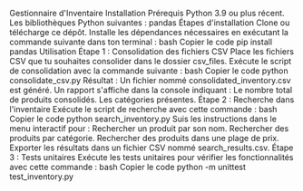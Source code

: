 Gestionnaire d'Inventaire
Installation
Prérequis
Python 3.9 ou plus récent.
Les bibliothèques Python suivantes :
pandas
Étapes d'installation
Clone ou télécharge ce dépôt.
Installe les dépendances nécessaires en exécutant la commande suivante dans ton terminal :
bash
Copier le code
pip install pandas
Utilisation
Étape 1 : Consolidation des fichiers CSV
Place les fichiers CSV que tu souhaites consolider dans le dossier csv_files.
Exécute le script de consolidation avec la commande suivante :
bash
Copier le code
python consolidate_csv.py
Résultat :
Un fichier nommé consolidated_inventory.csv est généré.
Un rapport s'affiche dans la console indiquant :
Le nombre total de produits consolidés.
Les catégories présentes.
Étape 2 : Recherche dans l'inventaire
Exécute le script de recherche avec cette commande :
bash
Copier le code
python search_inventory.py
Suis les instructions dans le menu interactif pour :
Rechercher un produit par son nom.
Rechercher des produits par catégorie.
Rechercher des produits dans une plage de prix.
Exporter les résultats dans un fichier CSV nommé search_results.csv.
Étape 3 : Tests unitaires
Exécute les tests unitaires pour vérifier les fonctionnalités avec cette commande :
bash
Copier le code
python -m unittest test_inventory.py
